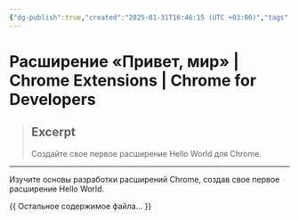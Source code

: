 ```yaml
---
{"dg-publish":true,"created":"2025-01-31T16:46:15 (UTC +03:00)","tags":[],"source":"https://developer.chrome.com/docs/extensions/get-started/tutorial/hello-world?hl=ru","author":null,"permalink":"/proekty/extentions/hello-world-extension/","dgPassFrontmatter":true}
---
```



# Расширение «Привет, мир»  |  Chrome Extensions  |  Chrome for Developers

> ## Excerpt
> Создайте свое первое расширение Hello World для Chrome.

---
Изучите основы разработки расширений Chrome, создав свое первое расширение Hello World.

{{ Остальное содержимое файла... }} 